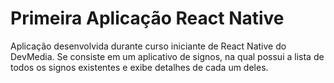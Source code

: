 # Primeira Aplicação React Native

Aplicação desenvolvida durante curso iniciante de React Native do DevMedia. Se consiste em um aplicativo de signos, na qual possui a lista de todos os signos existentes e exibe detalhes de cada um deles.
